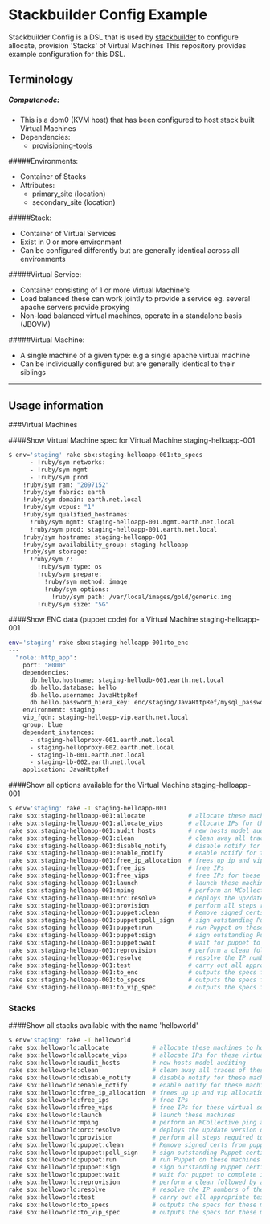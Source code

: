 Stackbuilder Config Example
=========
Stackbuilder Config is a DSL that is used by [stackbuilder] to configure allocate, provision 'Stacks' of Virtual Machines
This repository provides example configuration for this DSL.

[stackbuilder]:https://github.com/tim-group/stackbuilder
[provisioning-tools]:https://github.com/tim-group/provisioning-tools

Terminology
-----------
##### Computenode:
* This is a dom0 (KVM host) that has been configured to host stack built Virtual Machines
* Dependencies:
  * [provisioning-tools]

#####Environments:
* Container of Stacks
* Attributes:
  * primary_site (location)
  * secondary_site (location)

#####Stack:
* Container of Virtual Services
* Exist in 0 or more environment
* Can be configured differently but are generally identical across all environments

#####Virtual Service:
* Container consisting of 1 or more Virtual Machine's
* Load balanced these can work jointly to provide a service eg. several apache servers provide proxying
* Non-load balanced virtual machines, operate in a standalone basis (JBOVM)

#####Virtual Machine:
* A single machine of a given type: e.g a single apache virtual machine
* Can be individually configured but are generally identical to their siblings

---------------------------------

Usage information
-----------



###Virtual Machines


####Show Virtual Machine spec for Virtual Machine staging-helloapp-001
```sh
$ env='staging' rake sbx:staging-helloapp-001:to_specs
      - !ruby/sym networks:
      - !ruby/sym mgmt
      - !ruby/sym prod
    !ruby/sym ram: "2097152"
    !ruby/sym fabric: earth
    !ruby/sym domain: earth.net.local
    !ruby/sym vcpus: "1"
    !ruby/sym qualified_hostnames:
      !ruby/sym mgmt: staging-helloapp-001.mgmt.earth.net.local
      !ruby/sym prod: staging-helloapp-001.earth.net.local
    !ruby/sym hostname: staging-helloapp-001
    !ruby/sym availability_group: staging-helloapp
    !ruby/sym storage:
      !ruby/sym /:
        !ruby/sym type: os
        !ruby/sym prepare:
          !ruby/sym method: image
          !ruby/sym options:
            !ruby/sym path: /var/local/images/gold/generic.img
        !ruby/sym size: "5G"
```

####Show ENC data (puppet code) for a Virtual Machine staging-helloapp-001
```sh
env='staging' rake sbx:staging-helloapp-001:to_enc
---
  "role::http_app":
    port: "8000"
    dependencies:
      db.hello.hostname: staging-hellodb-001.earth.net.local
      db.hello.database: hello
      db.hello.username: JavaHttpRef
      db.hello.password_hiera_key: enc/staging/JavaHttpRef/mysql_password
    environment: staging
    vip_fqdn: staging-helloapp-vip.earth.net.local
    group: blue
    dependant_instances:
      - staging-helloproxy-001.earth.net.local
      - staging-helloproxy-002.earth.net.local
      - staging-lb-001.earth.net.local
      - staging-lb-002.earth.net.local
    application: JavaHttpRef
```

####Show all options available for the Virtual Machine staging-helloapp-001
```sh
$ env='staging' rake -T staging-helloapp-001
rake sbx:staging-helloapp-001:allocate            # allocate these machines to hosts (but don't actually launch them - this is a dry run)
rake sbx:staging-helloapp-001:allocate_vips       # allocate IPs for these virtual services
rake sbx:staging-helloapp-001:audit_hosts         # new hosts model auditing
rake sbx:staging-helloapp-001:clean               # clean away all traces of these machines
rake sbx:staging-helloapp-001:disable_notify      # disable notify for these machines
rake sbx:staging-helloapp-001:enable_notify       # enable notify for these machines
rake sbx:staging-helloapp-001:free_ip_allocation  # frees up ip and vip allocation of these machines
rake sbx:staging-helloapp-001:free_ips            # free IPs
rake sbx:staging-helloapp-001:free_vips           # free IPs for these virtual services
rake sbx:staging-helloapp-001:launch              # launch these machines
rake sbx:staging-helloapp-001:mping               # perform an MCollective ping against these machines
rake sbx:staging-helloapp-001:orc:resolve         # deploys the up2date version of the artifact according to the cmdb using orc
rake sbx:staging-helloapp-001:provision           # perform all steps required to create and configure the machine(s)
rake sbx:staging-helloapp-001:puppet:clean        # Remove signed certs from puppetmaster
rake sbx:staging-helloapp-001:puppet:poll_sign    # sign outstanding Puppet certificate signing requests for these machines
rake sbx:staging-helloapp-001:puppet:run          # run Puppet on these machines
rake sbx:staging-helloapp-001:puppet:sign         # sign outstanding Puppet certificate signing requests for these machines
rake sbx:staging-helloapp-001:puppet:wait         # wait for puppet to complete its run on these machines
rake sbx:staging-helloapp-001:reprovision         # perform a clean followed by a provision
rake sbx:staging-helloapp-001:resolve             # resolve the IP numbers of these machines
rake sbx:staging-helloapp-001:test                # carry out all appropriate tests on these machines
rake sbx:staging-helloapp-001:to_enc              # outputs the specs for these machines, in the format to feed to the provisioning tools
rake sbx:staging-helloapp-001:to_specs            # outputs the specs for these machines, in the format to feed to the provisioning tools
rake sbx:staging-helloapp-001:to_vip_spec         # outputs the specs for these machines, in the format to feed to the provisioning tools
```

### Stacks
####Show all stacks available with the name 'helloworld'
```sh
$ env='staging' rake -T helloworld
rake sbx:helloworld:allocate            # allocate these machines to hosts (but don't actually launch them - this is a dry run)
rake sbx:helloworld:allocate_vips       # allocate IPs for these virtual services
rake sbx:helloworld:audit_hosts         # new hosts model auditing
rake sbx:helloworld:clean               # clean away all traces of these machines
rake sbx:helloworld:disable_notify      # disable notify for these machines
rake sbx:helloworld:enable_notify       # enable notify for these machines
rake sbx:helloworld:free_ip_allocation  # frees up ip and vip allocation of these machines
rake sbx:helloworld:free_ips            # free IPs
rake sbx:helloworld:free_vips           # free IPs for these virtual services
rake sbx:helloworld:launch              # launch these machines
rake sbx:helloworld:mping               # perform an MCollective ping against these machines
rake sbx:helloworld:orc:resolve         # deploys the up2date version of the artifact according to the cmdb using orc
rake sbx:helloworld:provision           # perform all steps required to create and configure the machine(s)
rake sbx:helloworld:puppet:clean        # Remove signed certs from puppetmaster
rake sbx:helloworld:puppet:poll_sign    # sign outstanding Puppet certificate signing requests for these machines
rake sbx:helloworld:puppet:run          # run Puppet on these machines
rake sbx:helloworld:puppet:sign         # sign outstanding Puppet certificate signing requests for these machines
rake sbx:helloworld:puppet:wait         # wait for puppet to complete its run on these machines
rake sbx:helloworld:reprovision         # perform a clean followed by a provision
rake sbx:helloworld:resolve             # resolve the IP numbers of these machines
rake sbx:helloworld:test                # carry out all appropriate tests on these machines
rake sbx:helloworld:to_specs            # outputs the specs for these machines, in the format to feed to the provisioning tools
rake sbx:helloworld:to_vip_spec         # outputs the specs for these machines, in the format to feed to the provisioning tools
```





